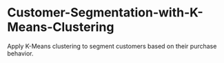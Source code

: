 # Customer-Segmentation-with-K-Means-Clustering
Apply K-Means clustering to segment customers based on their purchase behavior.
